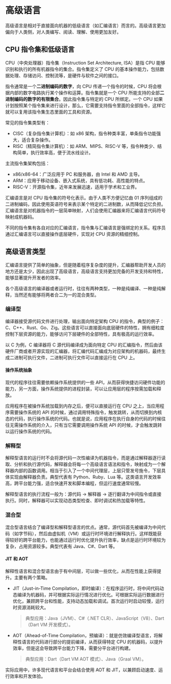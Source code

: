 # 高级语言
高级语言是相对于直接面向机器的低级语言（如汇编语言）而言的。高级语言更加偏向于人类侧，对人类编写、阅读、理解、使用更加友好。

## CPU 指令集和低级语言
CPU（中央处理器）指令集（Instruction Set Architecture, ISA）是指 CPU 能够识别和执行的所有机器指令的集合。指令集定义了 CPU 的基本操作能力，包括数据处理、存储访问、控制流等，是硬件与软件之间的接口。

指令通常是一个**二进制编码的数字**，向 CPU 传递一个指令的时候，CPU 将会根据内部的数字电路执行某个操作和运算。指令集就是一个 CPU 所能支持的全部**二进制编码的数字的有限集合**。因此指令集与特定的 CPU 所绑定。一个 CPU 如果计划按照某个指令集来进行设计，那么，它需要支持指令里面的全部指令，这样它就可以复用该指令集生态里面的工具和资源。

常见的指令集类型有：
- CISC（复杂指令集计算机）：如 x86 架构，指令种类丰富，单条指令功能强大，适合复杂操作。
- RISC（精简指令集计算机）：如 ARM、MIPS、RISC-V 等，指令种类少、结构简单，执行效率高，便于流水线设计。

主流指令集架构包括：
- x86/x86-64：广泛应用于 PC 和服务器，由 Intel 和 AMD 主导。
- ARM：应用于移动设备、嵌入式系统，具有低功耗、高性能的特点。
- RISC-V：开源指令集，近年来发展迅速，适用于学术和工业界。

汇编语言是对 CPU 指令集的符号化表示。由于人类不方便记忆由 01 序列组成的二进制编码，因此使用英语符号来表示某个特定的二进制数，从而降低记忆负担。汇编语言是对机器指令的一层简单映射，人们会使用汇编器来将汇编语言代码符号映射成机器码。

不同的指令集有各自对应的汇编语言，指令集与汇编语言是强绑定的关系。程序员通过汇编语言可以直接操作底层硬件，实现对 CPU 资源的精细控制。

## 高级语言类型
汇编语言提供了简单的抽象，但是随着程序复杂度的提升，汇编器帮助开发人员的地方还是太少，因此出现了高级语言，高级语言支持更加完备的开发支持和特性，能够显著提升开发者的效率。

各个高级语言的编译器或者运行时，往往有两种类型，一种是纯编译、一种是纯解释，当然还有能够将两者合二为一的混合类型。

### 编译型
编译器接受源代码文件进行处理，输出面向特定架构 CPU 的指令，典型的例子：C、C++、Rust、Go、Zig。这些语言可以直接面向底层硬件的特性，拥有细粒度控制下层资源的能力，能够访问下层硬件的全部特性，具有极高的运行效率。

以 C 为例，C 编译器将 C 源代码编译成为面向特定 CPU 的汇编指令，然后由该硬件厂商或者开源实现的汇编器，将汇编代码汇编成为对应架构的机器码，最终生成二进制可执行文件，二进制可执行文件可以直接运行在 CPU 上。

#### 操作系统抽象
现代的程序往往需要依赖操作系统提供的一些 API，从而获得快捷访问硬件功能的能力，另一方面，操作系统提供的进程封装，可以让应用层的程序按需加载和释放。

应用程序在被操作系统加载到内存之后，便可以直接运行在 CPU 之上，当应用程序需要操作系统的 API 的时候，通过调用特殊指令，触发跳转，从而切换到内核态的代码，执行操作系统的代码。也就是说，应用程序在执行自身的代码的时候往往无需操作系统的介入，只有当它需要调用操作系统 API 的时候，才会触发跳转以运行操作系统的代码。

### 解释型
解释型语言的运行时不会将源代码一次性编译为机器指令，而是通过解释器逐行读取、分析和执行源代码，解释器会将每一个高级语言语法和指令，映射成为一个解释器内部的函数调用。相当于引入了一个中间代理层，上层只管发号施令，下层具体实现由解释器负责。典型代表有 Python、Ruby、Lua 等。这类语言开发效率高，跨平台能力强，适合快速开发和脚本编程，但运行速度通常较慢。

解释型语言的执行流程一般为：源代码 → 解释器 → 逐行翻译为中间指令或直接执行。同时，解释器可以实现动态类型检查、即时调试和热加载等特性。

### 混合型
混合型语言结合了编译型和解释型语言的优点。通常，源代码首先被编译为中间代码（如字节码），然后由虚拟机（VM）或运行时环境进行解释执行。这样既能获得较好的跨平台能力，也能通过运行时优化提升执行效率，缺点是运行时环境较为复杂，占用资源较多。典型代表有 Java、C#、Dart 等。

#### JIT 和 AOT
解释性语言和混合型语言由于有中间层，可以做一些优化，从而在性能上获得提升。主要有两个策略。
- JIT（Just-in-Time Compilation，即时编译）：在程序运行时，将中间代码动态编译为机器码，并可根据实际运行情况进行优化。可根据实际运行数据进行优化，兼顾跨平台和性能，支持动态加载和调试。首次运行时启动较慢，运行时资源消耗较大。
  > 典型应用：Java（JVM）、C#（.NET CLR）、JavaScript（V8）、Dart（Dart VM 开发模式）。
- AOT（Ahead-of-Time Compilation，预编译）：就是仿效编译型语言，将解释性语言的代码进行部分的提前编译，从而获得特定 CPU 的机器码，以提升效率，但是这会导致跨平台能力下降，需要分平台进行构建。
  > 典型应用：Dart（Dart VM AOT 模式）、Java（Graal VM）。

实际应用中，许多现代语言和平台会结合使用 AOT 和 JIT，以兼顾启动速度、运行效率和开发体验。
